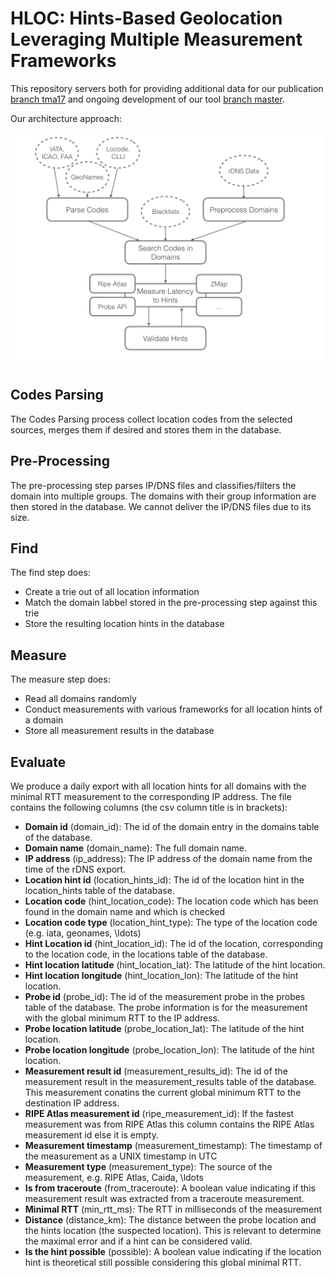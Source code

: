 # HLOC: Hints-Based Geolocation Leveraging Multiple Measurement Frameworks

This repository servers both for providing additional data for our publication [branch tma17](https://github.com/tumi8/hloc/tree/tma17) and ongoing development of our tool [branch master](https://github.com/tumi8/hloc).

Our architecture approach:

<img src="images/schema.jpg" alt="Drawing" width=500 />

## Codes Parsing

The Codes Parsing process collect location codes from the selected sources, merges them if desired and stores them in the database.

## Pre-Processing

The pre-processing step parses IP/DNS files and classifies/filters the domain into multiple groups. The domains with their group information are then stored in the database.
We cannot deliver the IP/DNS files due to its size.

## Find

The find step does:

* Create a trie out of all location information
* Match the domain labbel stored in the pre-processing step against this trie
* Store the resulting location hints in the database

## Measure

The measure step does:

* Read all domains randomly
* Conduct measurements with various frameworks for all location hints of a domain
* Store all measurement results in the database

## Evaluate

We produce a daily export with all location hints for all domains with the minimal RTT measurement to the corresponding IP address.
The file contains the following columns (the csv column title is in brackets):

* **Domain id** (domain\_id): The id of the domain entry in the domains table of the database.
* **Domain name** (domain\_name): The full domain name.
* **IP address** (ip\_address): The IP address of the domain name from the time of the rDNS export.
* **Location hint id** (location\_hints\_id): The id of the location hint in the location\_hints table of the database.
* **Location code** (hint\_location\_code): The location code which has been found in the domain name and which is checked
* **Location code type** (location\_hint\_type): The type of the location code (e.g. iata, geonames, \ldots)
* **Hint Location id** (hint\_location\_id): The id of the location, corresponding to the location code, in the locations table of the database.
* **Hint location latitude** (hint\_location\_lat): The latitude of the hint location.
* **Hint location longitude** (hint\_location\_lon): The latitude of the hint location.
* **Probe id** (probe\_id): The id of the measurement probe in the probes table of the database. The probe information is for the measurement with the global minimum RTT to the IP address.
* **Probe location latitude** (probe\_location\_lat): The latitude of the hint location.
* **Probe location longitude** (probe\_location\_lon): The latitude of the hint location.
* **Measurement result id** (measurement\_results\_id): The id of the measurement result in the measurement\_results table of the database. This measurement conatins the current global minimum RTT to the destination IP address.
* **RIPE Atlas measurement id** (ripe\_measurement\_id): If the fastest measurement was from RIPE Atlas this column contains the RIPE Atlas measurement id else it is empty.
* **Measurement timestamp** (measurement\_timestamp): The timestamp of the measurement as a UNIX timestamp in UTC
* **Measurement type** (measurement\_type): The source of the measurement, e.g. RIPE Atlas, Caida, \ldots
* **Is from traceroute** (from\_traceroute): A boolean value indicating if this measurement result was extracted from a traceroute measurement.
* **Minimal RTT** (min\_rtt\_ms): The RTT in milliseconds of the measurement
* **Distance** (distance\_km): The distance between the probe location and the hints location (the suspected location). This is relevant to determine the maximal error and if a hint can be considered valid.
* **Is the hint possible** (possible): A boolean value indicating if the location hint is theoretical still possible considering this global minimal RTT.

